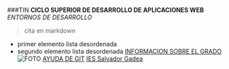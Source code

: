###TIN 
**CICLO SUPERIOR DE DESARROLLO DE APLICACIONES WEB**
*ENTORNOS DE DESARROLLO*
> cita en markdown
- primer elemento lista desordenada
- segundo elemento lista desordenada
[INFORMACION SOBRE EL GRADO](https://www.gmqtech.es/oferta-formativa/desarrollo-de-aplicaciones-multiplataforma/?gclid=CjwKCAjw9qiTBhBbEiwAp-GE0Qc1h6Ku-GAeBS76MhtMFHmOPtEBTyTMjCQrD8-4u4sp9mwY7puaARoC5WQQAvD_BwE)
![FOTO](https://static.eldiario.es/clip/6282d32c-a311-41b3-9127-900bbe498a14_16-9-discover-aspect-ratio_default_0.jpg)
[AYUDA DE GIT](./git.md)
[IES Salvador Gadea](https://iesgadea.es)
